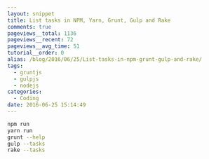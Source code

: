 ```yaml
---
layout: snippet
title: List tasks in NPM, Yarn, Grunt, Gulp and Rake
comments: true
pageviews__total: 1136
pageviews__recent: 72
pageviews__avg_time: 51
tutorial__order: 0
alias: /blog/2016/06/25/List-tasks-in-npm-grunt-gulp-and-rake/
tags:
  - gruntjs
  - gulpjs
  - nodejs
categories:
  - Coding
date: 2016-06-25 15:14:49
---
```


```bash
npm run
yarn run
grunt --help
gulp --tasks
rake --tasks
```
